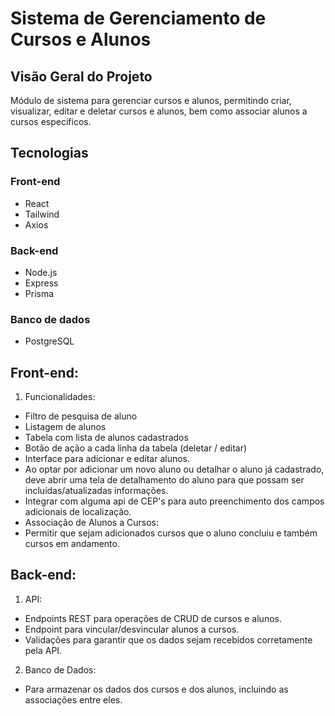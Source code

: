 # Sistema de Gerenciamento de Cursos e Alunos

## Visão Geral do Projeto

Módulo de sistema para gerenciar cursos e alunos, permitindo criar, visualizar, editar e deletar cursos e alunos, bem como associar alunos a cursos específicos.

## Tecnologias

### Front-end
- React
- Tailwind
- Axios


### Back-end
- Node.js
- Express
- Prisma

### Banco de dados
- PostgreSQL

## Front-end:
1. Funcionalidades:
- Filtro de pesquisa de aluno
- Listagem de alunos
- Tabela com lista de alunos cadastrados
- Botão de ação a cada linha da tabela (deletar / editar)
- Interface para adicionar e editar alunos.
- Ao optar por adicionar um novo aluno ou detalhar o aluno já cadastrado, deve abrir uma tela de detalhamento do aluno para que possam ser incluídas/atualizadas informações.
- Integrar com alguma api de CEP's para auto preenchimento dos campos adicionais de localização.
- Associação de Alunos a Cursos:
- Permitir que sejam adicionados cursos que o aluno concluiu e também cursos em andamento.

## Back-end:
1. API:
- Endpoints REST para operações de CRUD de cursos e alunos.
- Endpoint para vincular/desvincular alunos a cursos.
- Validações para garantir que os dados sejam recebidos corretamente pela API.

2. Banco de Dados:
- Para armazenar os dados dos cursos e dos alunos, incluindo as associações entre eles.
